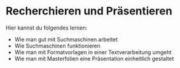# Recherchieren und Präsentieren

Hier kannst du folgendes lernen:

* Wie man gut mit Suchmaschinen arbeitet
* Wie Suchmaschinen funktionieren
* Wie man mit Formatvorlagen in einer Textverarbeitung umgeht
* Wie man mit Masterfolien eine Präsentation einheitlich gestaltet
